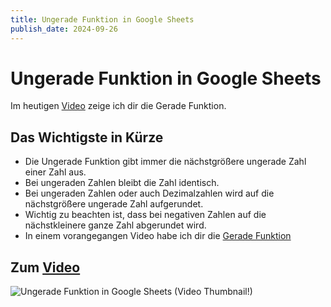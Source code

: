 ```yaml
---
title: Ungerade Funktion in Google Sheets
publish_date: 2024-09-26
---
```


# Ungerade Funktion in Google Sheets

Im heutigen [Video](https://youtu.be/ctm3NWcJyvM) zeige ich dir die Gerade Funktion. 

## Das Wichtigste in Kürze

- Die Ungerade Funktion gibt immer die nächstgrößere ungerade Zahl einer Zahl aus.
- Bei ungeraden Zahlen bleibt die Zahl identisch.
- Bei ungeraden Zahlen oder auch Dezimalzahlen wird auf die nächstgrößere ungerade Zahl aufgerundet.
- Wichtig zu beachten ist, dass bei negativen Zahlen auf die nächstkleinere ganze Zahl abgerundet wird.
- In einem vorangegangen Video habe ich dir die [Gerade Funktion](https://youtu.be/ctm3NWcJyvM)

## Zum [Video](https://youtu.be/ctm3NWcJyvM)

![Ungerade Funktion in Google Sheets (Video Thumbnail!)](../../thumbnails/Fertig640.jpg "Ungerade Funktion in Google Sheets (Video Thumbnail!)")